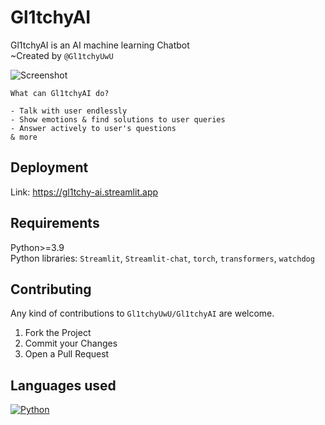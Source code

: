 
# Gl1tchyAI

Gl1tchyAI is an AI machine learning Chatbot  
~Created by `@Gl1tchyUwU`




![Screenshot](https://i.imgur.com/iyhqKJb.png)


```
What can Gl1tchyAI do? 

- Talk with user endlessly
- Show emotions & find solutions to user queries
- Answer actively to user's questions
& more
```

## Deployment

Link: https://gl1tchy-ai.streamlit.app

## Requirements

Python>=3.9  
Python libraries: `Streamlit`, `Streamlit-chat`, `torch`, `transformers`, `watchdog`

## Contributing

Any kind of contributions to `Gl1tchyUwU/Gl1tchyAI` are welcome.

1. Fork the Project
2. Commit your Changes
3. Open a Pull Request

## Languages used


[![Python](https://img.shields.io/badge/Python-14354C?style=for-the-badge&logo=python&logoColor=white)](https://www.python.org)
